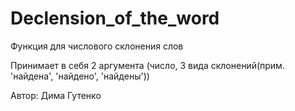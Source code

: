 # Declension_of_the_word

Функция для числового склонения слов

Принимает в себя 2 аргумента (число, 3 вида склонений(прим. 'найдена', 'найдено', 'найдены'))

Автор: Дима Гутенко

